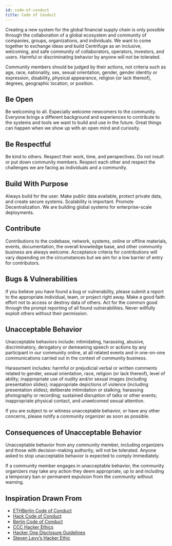 ```yaml
---
id: code-of-conduct
title: Code of Conduct
---
```

Creating a new system for the global financial supply chain is only possible through the collaboration of a global ecosystem and community of companies, groups, organizations, and individuals. 
We want to come together to exchange ideas and build Centrifuge as an inclusive, welcoming, and safe community of collaborators, operators, investors, and users. Harmful or discriminating behavior by anyone will not be tolerated.

Community members should be judged by their actions, not criteria such as age, race, nationality, sex, sexual orientation, gender, gender identity or expression, disability, physical appearance, religion (or lack thereof), degrees, geographic location, or position.

## Be Open
Be welcoming to all. Especially welcome newcomers to the community. Everyone brings a different background and experiences to contribute to the systems and tools we want to build and use in the future. Great things can happen when we show up with an open mind and curiosity.

## Be Respectful
Be kind to others. Respect their work, time, and perspectives. Do not insult or put down community members. Respect each other and respect the challenges we are facing as individuals and a community.

## Build With Purpose
Always build for the user. Make public data available, protect private data, and create secure systems. Scalability is important. Promote Decentralization. We are building global systems for enterprise-scale deployments.


## Contribute
Contributions to the codebase, network, systems, online or offline materials, events, documentation, the overall knowledge base, and other community business are always welcome. Acceptance criteria for contributions will vary depending on the circumstances but we aim for a low barrier of entry for contributors.

## Bugs & Vulnerabilities
If you believe you have found a bug or vulnerability, please submit a report to the appropriate individual, team, or project right away. Make a good faith effort not to access or destroy data of others. Act for the common good through the prompt reporting of all found vulnerabilities. Never willfully exploit others without their permission.

## Unacceptable Behavior
Unacceptable behaviors include: intimidating, harassing, abusive, discriminatory, derogatory or demeaning speech or actions by any participant in our community online, at all related events and in one-on-one communications carried out in the context of community business. 

Harassment includes: harmful or prejudicial verbal or written comments related to gender, sexual orientation, race, religion (or lack thereof), level of ability; inappropriate use of nudity and/or sexual images (including presentation slides); inappropriate depictions of violence (including presentation slides); deliberate intimidation or stalking; harassing photography or recording; sustained disruption of talks or other events; inappropriate physical contact, and unwelcomed sexual attention.

If you are subject to or witness unacceptable behavior, or have any other concerns, please notify a community organizer as soon as possible.

## Consequences of Unacceptable Behavior

Unacceptable behavior from any community member, including organizers and those with decision-making authority, will not be tolerated. Anyone asked to stop unacceptable behavior is expected to comply immediately.

If a community member engages in unacceptable behavior, the community organizers may take any action they deem appropriate, up to and including a temporary ban or permanent expulsion from the community without warning.

## Inspiration Drawn From
- [ETHBerlin Code of Conduct](https://github.com/ethberlin-hackathon/ETHBerlin-KnowledgeBase/blob/master/code-of-conduct.md)
- [Hack Code of Conduct](https://hackcodeofconduct.org/)
- [Berlin Code of Conduct](http://berlincodeofconduct.org/)
- [CCC Hacker Ethics](https://www.ccc.de/en/hackerethics)
- [Hacker One Disclosure Guidelines](https://www.hackerone.com/disclosure-guidelines)
- [Steven Levy’s Hacker Ethic](https://en.wikipedia.org/wiki/Hacker_ethic)

